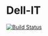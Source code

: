 # Dell-IT
[![Build Status](https://travis-ci.org/Lu1sPROG/Dell-IT.svg?branch=master)](https://travis-ci.org/Lu1sPROG/Dell-IT)

